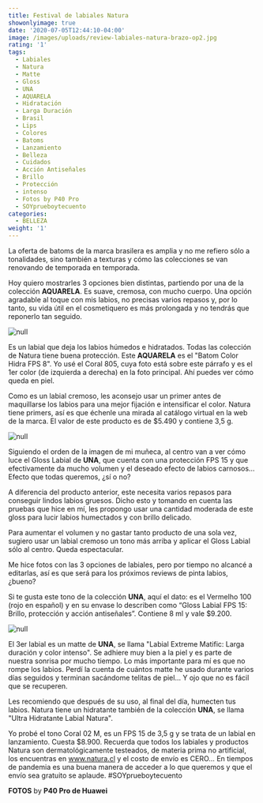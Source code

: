```yaml
---
title: Festival de labiales Natura
showonlyimage: true
date: '2020-07-05T12:44:10-04:00'
image: /images/uploads/review-labiales-natura-brazo-op2.jpg
rating: '1'
tags:
  - Labiales
  - Natura
  - Matte
  - Gloss
  - UNA
  - AQUARELA
  - Hidratación
  - Larga Duración
  - Brasil
  - Lips
  - Colores
  - Batoms
  - Lanzamiento
  - Belleza
  - Cuidados
  - Acción Antiseñales
  - Brillo
  - Protección
  - intenso
  - Fotos by P40 Pro
  - SOYprueboytecuento
categories:
  - BELLEZA
weight: '1'
---
```

La oferta de batoms de la marca brasilera es amplia y no me refiero sólo a tonalidades, sino también a texturas y cómo las colecciones se van renovando de temporada en temporada. 

<!--more-->

Hoy quiero mostrarles 3 opciones bien distintas, partiendo por una de la colección **AQUARELA**. Es suave, cremosa, con mucho cuerpo. Una opción agradable al toque con mis labios, no precisas varios repasos y, por lo tanto, su vida útil en el cosmetiquero es más prolongada y no tendrás que reponerlo tan seguido. 

![null](/images/uploads/review-labiales-natura-aquarela.jpg)

Es un labial que deja los labios húmedos e hidratados. Todas las colección de Natura tiene buena protección. Este **AQUARELA** es el "Batom Color Hidra FPS 8". Yo usé el Coral 805, cuya foto está sobre este párrafo y es el 1er color (de izquierda a derecha) en la foto principal. Ahí puedes ver cómo queda en piel. 

Como es un labial cremoso, les aconsejo usar un primer antes de maquillarse los labios para una mejor fijación e intensificar el color. Natura tiene primers, así es que échenle una mirada al catálogo virtual en la web de la marca. El valor de este producto es de $5.490 y contiene 3,5 g. 

![null](/images/uploads/review-labiales-natura-glossok.jpg)

Siguiendo el orden de la imagen de mi muñeca, al centro van a ver cómo luce el Gloss Labial de **UNA**, que cuenta con una protección FPS 15 y que efectivamente da mucho volumen y el deseado efecto de labios carnosos… Efecto que todas queremos, ¿sí o no? 

A diferencia del producto anterior, este necesita varios repasos para conseguir lindos labios gruesos. Dicho esto y tomando en cuenta las pruebas que hice en mí, les propongo usar una cantidad moderada de este gloss para lucir labios humectados y con brillo delicado. 

Para aumentar el volumen y no gastar tanto producto de una sola vez, sugiero usar un labial cremoso un tono más arriba y aplicar el Gloss Labial sólo al centro. Queda espectacular. 

Me hice fotos con las 3 opciones de labiales, pero por tiempo no alcancé a editarlas, así es que será para los próximos reviews de pinta labios, ¿bueno? 

Si te gusta este tono de la colección **UNA**, aquí el dato: es el Vermelho 100 (rojo en español) y en su envase lo describen como “Gloss Labial FPS 15: Brillo, protección y acción antiseñales”. Contiene 8 ml y vale $9.200. 

![null](/images/uploads/review-labiales-natura-barraok.jpg)

El 3er labial es un matte de **UNA**, se llama "Labial Extreme Matific: Larga duración y color intenso". Se adhiere muy bien a la piel y es parte de nuestra sonrisa por mucho tiempo. Lo más importante para mí es que no rompe los labios. Perdí la cuenta de cuántos matte he usado durante varios días seguidos y terminan sacándome telitas de piel… Y ojo que no es fácil que se recuperen. 

Les recomiendo que después de su uso, al final del día, humecten tus labios. Natura tiene un hidratante también de la colección **UNA**, se llama "Ultra Hidratante Labial Natura". 

Yo probé el tono Coral 02 M, es un FPS 15 de 3,5 g y se trata de un labial en lanzamiento. Cuesta $8.900. Recuerda que todos los labiales y productos Natura son dermatológicamente testeados, de materia prima no artificial, los encuentras en www.natura.cl y el costo de envío es CERO… En tiempos de pandemia es una buena manera de acceder a lo que queremos y que el envío sea gratuito se aplaude. #SOYprueboytecuento 

**FOTOS** by **P40 Pro de Huawei**
